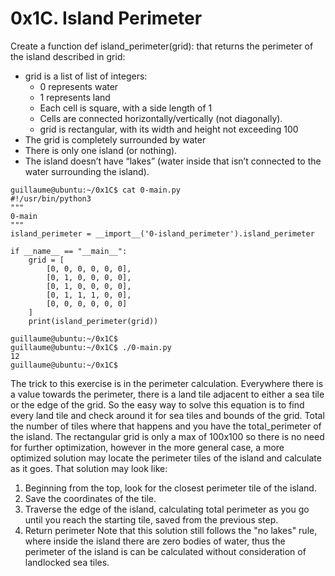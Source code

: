 # 0x1C. Island Perimeter

Create a function def island_perimeter(grid): that returns the perimeter of the island described in grid:

- grid is a list of list of integers:
  - 0 represents water
  - 1 represents land
  - Each cell is square, with a side length of 1
  - Cells are connected horizontally/vertically (not diagonally).
  - grid is rectangular, with its width and height not exceeding 100
- The grid is completely surrounded by water
- There is only one island (or nothing).
- The island doesn’t have “lakes” (water inside that isn’t connected to the water surrounding the island).

```
guillaume@ubuntu:~/0x1C$ cat 0-main.py
#!/usr/bin/python3
"""
0-main
"""
island_perimeter = __import__('0-island_perimeter').island_perimeter

if __name__ == "__main__":
    grid = [
        [0, 0, 0, 0, 0, 0],
        [0, 1, 0, 0, 0, 0],
        [0, 1, 0, 0, 0, 0],
        [0, 1, 1, 1, 0, 0],
        [0, 0, 0, 0, 0, 0]
    ]
    print(island_perimeter(grid))

guillaume@ubuntu:~/0x1C$ 
guillaume@ubuntu:~/0x1C$ ./0-main.py
12
guillaume@ubuntu:~/0x1C$ 
```

The trick to this exercise is in the perimeter calculation. Everywhere there is a value towards the perimeter, there is a land tile adjacent to either a sea tile or the edge of the grid. So the easy way to solve this equation is to find every land tile and check around it for sea tiles and bounds of the grid. Total the number of tiles where that happens and you have the total_perimeter of the island. The rectangular grid is only a max of 100x100 so there is no need for further optimization, however in the more general case, a more optimized solution may locate the perimeter tiles of the island and calculate as it goes. That solution may look like:
1. Beginning from the top, look for the closest perimeter tile of the island.
2. Save the coordinates of the tile.
3. Traverse the edge of the island, calculating total perimeter as you go until you reach the starting tile, saved from the previous step.
4. Return perimeter
Note that this solution still follows the "no lakes" rule, where inside the island there are zero bodies of water, thus the perimeter of the island is can be calculated without consideration of landlocked sea tiles.